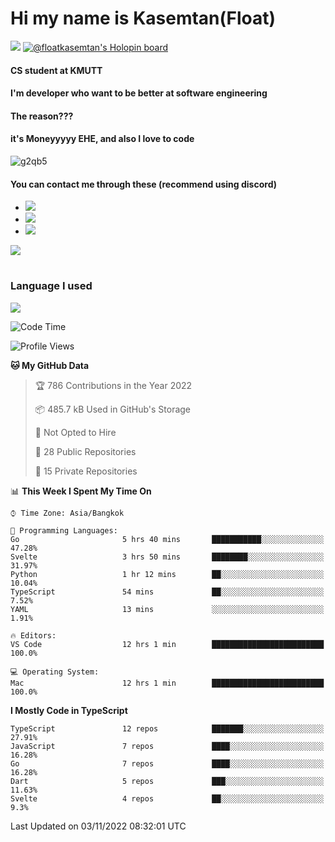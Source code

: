 # Hi my name is Kasemtan(Float)
![](https://64.media.tumblr.com/9c2a8f831efe8da556ffbf89cebb52c9/b86c1ab833a37e32-93/s1280x1920/d000dc22f75df64be2bc150f5fa69c4f6df6bb07.gifv)
[![@floatkasemtan's Holopin board](https://holopin.me/floatkasemtan)](https://holopin.io/@floatkasemtan)
#### CS student at KMUTT
#### I'm developer who want to be better at software engineering
#### The reason???
#### it's Moneyyyyy EHE, and also I love to code
![g2qb5](https://user-images.githubusercontent.com/69688279/175812510-9235eaf7-72f7-40d3-b163-56efa9aa5c6b.gif)

#### You can contact me through these (recommend using discord)
- [![](https://img.shields.io/badge/Discord-5865F2?logo=Discord&logoColor=white)](https://discordapp.com/users/278155096225742848)
- [![](https://img.shields.io/badge/Facebook-1877F2?logo=facebook&logoColor=white)](https://www.facebook.com/float.teavasirichokchai/)
- [![](https://img.shields.io/badge/linkedin-0A66C2?logo=linkedin&logoColor=white)](https://www.linkedin.com/in/kasemtan-teavasirichokchai-975531227/)

[![](https://github-readme-stats.vercel.app/api?username=FloatKasemtan&show_icons=true&theme=nightowl)]()
#
### Language I used
[![](https://github-readme-stats.vercel.app/api/top-langs/?username=FloatKasemtan&layout=compact&theme=nightowl)]()
<!--START_SECTION:waka-->
![Code Time](http://img.shields.io/badge/Code%20Time-774%20hrs%2052%20mins-blue)

![Profile Views](http://img.shields.io/badge/Profile%20Views-11-blue)

**🐱 My GitHub Data** 

> 🏆 786 Contributions in the Year 2022
 > 
> 📦 485.7 kB Used in GitHub's Storage 
 > 
> 🚫 Not Opted to Hire
 > 
> 📜 28 Public Repositories 
 > 
> 🔑 15 Private Repositories  
 > 
📊 **This Week I Spent My Time On** 

```text
⌚︎ Time Zone: Asia/Bangkok

💬 Programming Languages: 
Go                       5 hrs 40 mins       ███████████░░░░░░░░░░░░░░   47.28% 
Svelte                   3 hrs 50 mins       ████████░░░░░░░░░░░░░░░░░   31.97% 
Python                   1 hr 12 mins        ██░░░░░░░░░░░░░░░░░░░░░░░   10.04% 
TypeScript               54 mins             ██░░░░░░░░░░░░░░░░░░░░░░░   7.52% 
YAML                     13 mins             ░░░░░░░░░░░░░░░░░░░░░░░░░   1.91%

🔥 Editors: 
VS Code                  12 hrs 1 min        █████████████████████████   100.0%

💻 Operating System: 
Mac                      12 hrs 1 min        █████████████████████████   100.0%

```

**I Mostly Code in TypeScript** 

```text
TypeScript               12 repos            ███████░░░░░░░░░░░░░░░░░░   27.91% 
JavaScript               7 repos             ████░░░░░░░░░░░░░░░░░░░░░   16.28% 
Go                       7 repos             ████░░░░░░░░░░░░░░░░░░░░░   16.28% 
Dart                     5 repos             ███░░░░░░░░░░░░░░░░░░░░░░   11.63% 
Svelte                   4 repos             ██░░░░░░░░░░░░░░░░░░░░░░░   9.3%

```



 Last Updated on 03/11/2022 08:32:01 UTC
<!--END_SECTION:waka-->
<!--
**FloatKasemtan/FloatKasemtan** is a ✨ _special_ ✨ repository because its `README.md` (this file) appears on your GitHub profile.

Here are some ideas to get you started:

- 🔭 I’m currently working on ...
- 🌱 I’m currently learning ...
- 👯 I’m looking to collaborate on ...
- 🤔 I’m looking for help with ...
- 💬 Ask me about ...
- 📫 How to reach me: ...
- 😄 Pronouns: ...
- ⚡ Fun fact: ...
-->
